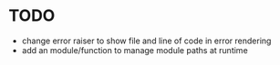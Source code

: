 # TODO

- change error raiser to show file and line of code in error rendering
- add an module/function to manage module paths at runtime
